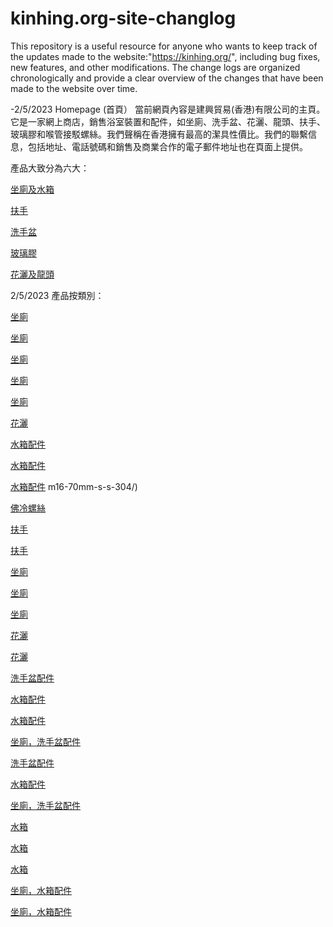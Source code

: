 # kinhing.org-site-changlog 
This repository is a useful resource for anyone who wants to keep track of the updates made to the website:"https://kinhing.org/", including bug fixes, new features, and other modifications. The change logs are organized chronologically and provide a clear overview of the changes that have been made to the website over time.


-2/5/2023
Homepage (首頁） 
當前網頁內容是建興貿易(香港)有限公司的主頁。它是一家網上商店，銷售浴室裝置和配件，如坐廁、洗手盆、花灑、龍頭、扶手、玻璃膠和喉管接駁螺絲。我們聲稱在香港擁有最高的潔具性價比。我們的聯繫信息，包括地址、電話號碼和銷售及商業合作的電子郵件地址也在頁面上提供。


產品大致分為六大：


[坐廁及水箱](https://kinhing.org/product-category/toilets-and-water-tanks/)

[扶手](https://kinhing.org/product-category/handrails/)

[洗手盆](https://kinhing.org/product-category/washbasins/)

[玻璃膠](https://kinhing.org/product-category/silicone-sealants/)

[花灑及龍頭](https://kinhing.org/product-category/showerheads-and-faucets/)


2/5/2023 產品按類別：

[坐廁](https://kinhing.org/product/ws1820/)

[坐廁](https://kinhing.org/product/ws1820r/)

[坐廁](https://kinhing.org/product/ws1820l/)

[坐廁](https://kinhing.org/product/le02/)

[坐廁](https://kinhing.org/product/le01/)

[花灑](https://kinhing.org/product/le826/)

[水箱配件](https://kinhing.org/product/hm402/)

[水箱配件](https://kinhing.org/product/w501/)

[水箱配件](https://kinhing.org/product/watertankflushhandles/)
m16-70mm-s-s-304/)

[佛冷螺絲](https://kinhing.org/product/m16-70mm-s-s-316/)

[扶手](https://kinhing.org/product/le501-503/)

[扶手](https://kinhing.org/product/le501a-le502a-le503a/)

[坐廁](https://kinhing.org/product/wp1810/)

[坐廁](https://kinhing.org/product/wp1810r/)

[坐廁](https://kinhing.org/product/wp1810l/)

[花灑](https://kinhing.org/product/set-le822-le825-le826/)

[花灑](https://kinhing.org/product/le825/)

[洗手盆配件](https://kinhing.org/product/le107/)

[水箱配件](https://kinhing.org/product/outletvalve/)

[水箱配件](https://kinhing.org/product/float-ball/)

[坐廁，洗手盆配件](https://kinhing.org/product/hm635-hm638/)

[洗手盆配件](https://kinhing.org/product/le827/)

[水箱配件](https://kinhing.org/product/le830/)

[坐廁，洗手盆配件](https://kinhing.org/product/hm281-hm283/)

[水箱](https://kinhing.org/product/hm403/)

[水箱](https://kinhing.org/product/fc301h/)

[水箱](https://kinhing.org/product/fc301l/)

[坐廁，水箱配件](https://kinhing.org/product/pd101/)

[坐廁，水箱配件](https://kinhing.org/product/le101/)
